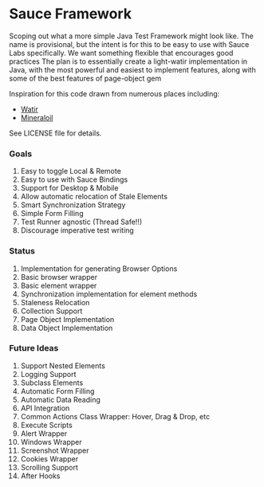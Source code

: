 # Sauce Framework

Scoping out what a more simple Java Test Framework might look like.
The name is provisional, but the intent is for this to be easy to use with Sauce Labs specifically.
We want something flexible that encourages good practices
The plan is to essentially create a light-watir implementation in Java, with the most powerful and easiest to implement
features, along with some of the best features of page-object gem

Inspiration for this code drawn from numerous places including:
* [Watir](https://watir.com)
* [Mineraloil](https://github.com/lithiumtech/mineraloil-selenium.git)


See LICENSE file for details.

### Goals

1. Easy to toggle Local & Remote
2. Easy to use with Sauce Bindings
3. Support for Desktop & Mobile
4. Allow automatic relocation of Stale Elements
5. Smart Synchronization Strategy
6. Simple Form Filling
7. Test Runner agnostic (Thread Safe!!)
8. Discourage imperative test writing

### Status
1. Implementation for generating Browser Options
2. Basic browser wrapper
3. Basic element wrapper
4. Synchronization implementation for element methods
5. Staleness Relocation
6. Collection Support
2. Page Object Implementation
3. Data Object Implementation

### Future Ideas
1. Support Nested Elements
2. Logging Support
4. Subclass Elements
5. Automatic Form Filling
6. Automatic Data Reading
7. API Integration
8. Common Actions Class Wrapper: Hover, Drag & Drop, etc
9. Execute Scripts
10. Alert Wrapper
11. Windows Wrapper
12. Screenshot Wrapper
13. Cookies Wrapper
14. Scrolling Support
15. After Hooks
